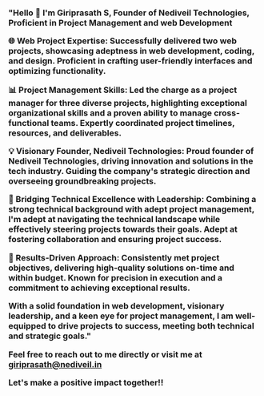 <h3>"Hello 👋 I'm Giriprasath S, Founder of Nediveil Technologies, Proficient in Project Management and web Development

🌐 Web Project Expertise:
Successfully delivered two web projects, showcasing adeptness in web development, coding, and design. Proficient in crafting user-friendly interfaces and optimizing functionality.

📊 Project Management Skills:
Led the charge as a project manager for three diverse projects, highlighting exceptional organizational skills and a proven ability to manage cross-functional teams. Expertly coordinated project timelines, resources, and deliverables.

💡 Visionary Founder, Nediveil Technologies:
Proud founder of Nediveil Technologies, driving innovation and solutions in the tech industry. Guiding the company's strategic direction and overseeing groundbreaking projects.

🚀 Bridging Technical Excellence with Leadership:
Combining a strong technical background with adept project management, I'm adept at navigating the technical landscape while effectively steering projects towards their goals. Adept at fostering collaboration and ensuring project success.

🎯 Results-Driven Approach:
Consistently met project objectives, delivering high-quality solutions on-time and within budget. Known for precision in execution and a commitment to achieving exceptional results.

With a solid foundation in web development, visionary leadership, and a keen eye for project management, I am well-equipped to drive projects to success, meeting both technical and strategic goals."


Feel free to reach out to me directly or visit me at giriprasath@nediveil.in

Let's make a positive impact together!!</h3>
